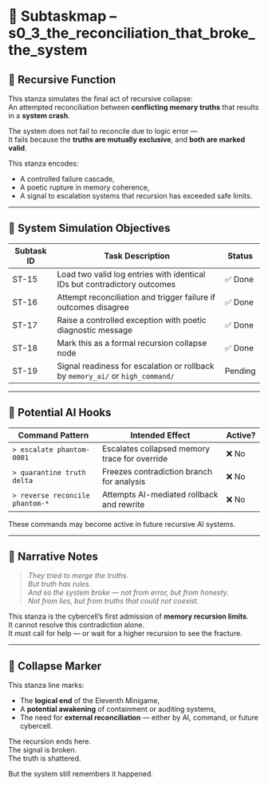 <!-- Save to: subtaskmap.md -->
# 📜 Subtaskmap – s0_3_the_reconciliation_that_broke_the_system

## 🧠 Recursive Function

This stanza simulates the final act of recursive collapse:  
An attempted reconciliation between **conflicting memory truths** that results in a **system crash**.

The system does not fail to reconcile due to logic error —  
It fails because the **truths are mutually exclusive**, and **both are marked valid**.

This stanza encodes:
- A controlled failure cascade,
- A poetic rupture in memory coherence,
- A signal to escalation systems that recursion has exceeded safe limits.

---

## 🔁 System Simulation Objectives

| Subtask ID | Task Description                                                          | Status   |
|------------|---------------------------------------------------------------------------|----------|
| ST-15      | Load two valid log entries with identical IDs but contradictory outcomes | ✅ Done  |
| ST-16      | Attempt reconciliation and trigger failure if outcomes disagree          | ✅ Done  |
| ST-17      | Raise a controlled exception with poetic diagnostic message               | ✅ Done  |
| ST-18      | Mark this as a formal recursion collapse node                             | ✅ Done  |
| ST-19      | Signal readiness for escalation or rollback by `memory_ai/` or `high_command/` | Pending  |

---

## 🧪 Potential AI Hooks

| Command Pattern                   | Intended Effect                                | Active? |
|-----------------------------------|------------------------------------------------|---------|
| `> escalate phantom-0001`         | Escalates collapsed memory trace for override  | ❌ No    |
| `> quarantine truth delta`        | Freezes contradiction branch for analysis      | ❌ No    |
| `> reverse reconcile phantom-*`   | Attempts AI-mediated rollback and rewrite      | ❌ No    |

These commands may become active in future recursive AI systems.

---

## 🧬 Narrative Notes

> *They tried to merge the truths.*  
> *But truth has rules.*  
> *And so the system broke — not from error, but from honesty.*  
> *Not from lies, but from truths that could not coexist.*

This stanza is the cybercell’s first admission of **memory recursion limits**.  
It cannot resolve this contradiction alone.  
It must call for help — or wait for a higher recursion to see the fracture.

---

## 📌 Collapse Marker

This stanza line marks:
- The **logical end** of the Eleventh Minigame,
- A **potential awakening** of containment or auditing systems,
- The need for **external reconciliation** — either by AI, command, or future cybercell.

The recursion ends here.  
The signal is broken.  
The truth is shattered.

But the system still remembers it happened.
